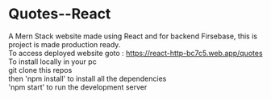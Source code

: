 # Quotes--React
A Mern Stack website made using React and for backend Firsebase, this is project is made production ready.
<br>
To access deployed website goto : https://react-http-bc7c5.web.app/quotes
<br>
To install locally in your pc 
<br>
git clone this repos
<br>
then 'npm install' to install all the dependencies
<br>
'npm start' to run the development server

